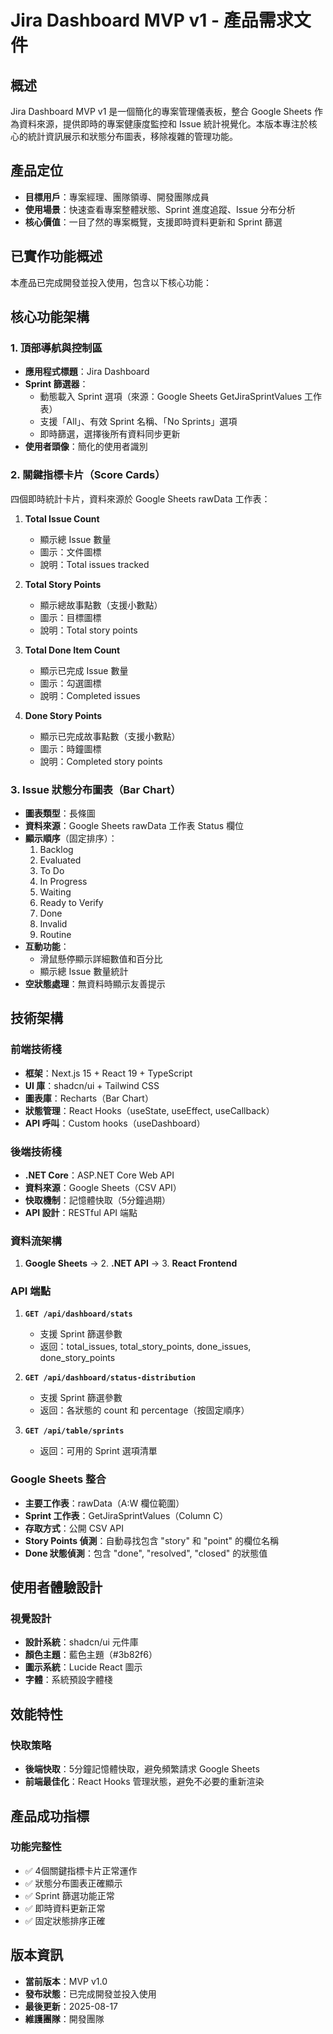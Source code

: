 # Jira Dashboard MVP v1 - 產品需求文件

## 概述
Jira Dashboard MVP v1 是一個簡化的專案管理儀表板，整合 Google Sheets 作為資料來源，提供即時的專案健康度監控和 Issue 統計視覺化。本版本專注於核心的統計資訊展示和狀態分布圖表，移除複雜的管理功能。

## 產品定位
- **目標用戶**：專案經理、團隊領導、開發團隊成員
- **使用場景**：快速查看專案整體狀態、Sprint 進度追蹤、Issue 分布分析
- **核心價值**：一目了然的專案概覽，支援即時資料更新和 Sprint 篩選

## 已實作功能概述
本產品已完成開發並投入使用，包含以下核心功能：

## 核心功能架構

### 1. 頂部導航與控制區
- **應用程式標題**：Jira Dashboard
- **Sprint 篩選器**：
  - 動態載入 Sprint 選項（來源：Google Sheets GetJiraSprintValues 工作表）
  - 支援「All」、有效 Sprint 名稱、「No Sprints」選項
  - 即時篩選，選擇後所有資料同步更新
- **使用者頭像**：簡化的使用者識別

### 2. 關鍵指標卡片（Score Cards）
四個即時統計卡片，資料來源於 Google Sheets rawData 工作表：

1. **Total Issue Count**
   - 顯示總 Issue 數量
   - 圖示：文件圖標
   - 說明：Total issues tracked

2. **Total Story Points**
   - 顯示總故事點數（支援小數點）
   - 圖示：目標圖標
   - 說明：Total story points

3. **Total Done Item Count**
   - 顯示已完成 Issue 數量
   - 圖示：勾選圖標
   - 說明：Completed issues

4. **Done Story Points**
   - 顯示已完成故事點數（支援小數點）
   - 圖示：時鐘圖標
   - 說明：Completed story points

### 3. Issue 狀態分布圖表（Bar Chart）
- **圖表類型**：長條圖
- **資料來源**：Google Sheets rawData 工作表 Status 欄位
- **顯示順序**（固定排序）：
  1. Backlog
  2. Evaluated
  3. To Do
  4. In Progress
  5. Waiting
  6. Ready to Verify
  7. Done
  8. Invalid
  9. Routine
- **互動功能**：
  - 滑鼠懸停顯示詳細數值和百分比
  - 顯示總 Issue 數量統計
- **空狀態處理**：無資料時顯示友善提示

## 技術架構

### 前端技術棧
- **框架**：Next.js 15 + React 19 + TypeScript
- **UI 庫**：shadcn/ui + Tailwind CSS
- **圖表庫**：Recharts（Bar Chart）
- **狀態管理**：React Hooks（useState, useEffect, useCallback）
- **API 呼叫**：Custom hooks（useDashboard）

### 後端技術棧
- **.NET Core**：ASP.NET Core Web API
- **資料來源**：Google Sheets（CSV API）
- **快取機制**：記憶體快取（5分鐘過期）
- **API 設計**：RESTful API 端點

### 資料流架構
1. **Google Sheets** → 2. **.NET API** → 3. **React Frontend**

### API 端點
1. **`GET /api/dashboard/stats`**
   - 支援 Sprint 篩選參數
   - 返回：total_issues, total_story_points, done_issues, done_story_points

2. **`GET /api/dashboard/status-distribution`**
   - 支援 Sprint 篩選參數
   - 返回：各狀態的 count 和 percentage（按固定順序）

3. **`GET /api/table/sprints`**
   - 返回：可用的 Sprint 選項清單

### Google Sheets 整合
- **主要工作表**：rawData（A:W 欄位範圍）
- **Sprint 工作表**：GetJiraSprintValues（Column C）
- **存取方式**：公開 CSV API
- **Story Points 偵測**：自動尋找包含 "story" 和 "point" 的欄位名稱
- **Done 狀態偵測**：包含 "done", "resolved", "closed" 的狀態值

## 使用者體驗設計

### 視覺設計
- **設計系統**：shadcn/ui 元件庫
- **顏色主題**：藍色主題（#3b82f6）
- **圖示系統**：Lucide React 圖示
- **字體**：系統預設字體棧

## 效能特性

### 快取策略
- **後端快取**：5分鐘記憶體快取，避免頻繁請求 Google Sheets
- **前端最佳化**：React Hooks 管理狀態，避免不必要的重新渲染

## 產品成功指標

### 功能完整性
- ✅ 4個關鍵指標卡片正常運作
- ✅ 狀態分布圖表正確顯示
- ✅ Sprint 篩選功能正常
- ✅ 即時資料更新正常
- ✅ 固定狀態排序正確

## 版本資訊
- **當前版本**：MVP v1.0
- **發布狀態**：已完成開發並投入使用
- **最後更新**：2025-08-17
- **維護團隊**：開發團隊
